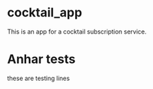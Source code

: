 # cocktail_app
This is an app for a cocktail subscription service.
# Anhar tests
these are testing lines